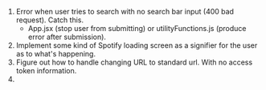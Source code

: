 1. Error when user tries to search with no search bar input (400 bad request). Catch this.
   - App.jsx (stop user from submitting) or utilityFunctions.js (produce error after submission).
2. Implement some kind of Spotify loading screen as a signifier for the user as to what's happening.
3. Figure out how to handle changing URL to standard url. With no access token information.
4. 